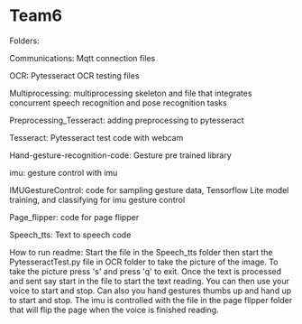 # Team6

Folders: 

Communications: Mqtt connection files 

OCR: Pytesseract OCR testing files 

Multiprocessing: multiprocessing skeleton and file that integrates concurrent speech recognition and pose recognition tasks 

Preprocessing_Tesseract: adding preprocessing to pytesseract

Tesseract: Pytesseract test code with webcam 

Hand-gesture-recognition-code: Gesture pre trained library

imu: gesture control with imu 

IMUGestureControl: code for sampling gesture data, Tensorflow Lite model training, and classifying for imu gesture control

Page_flipper: code for page flipper 

Speech_tts: Text to speech code 

How to run readme: 
Start the file in the Speech_tts folder then start the PytesseractTest.py file in OCR folder to take the picture of the image.  To take the picture press 's' and press 'q' to exit. Once the text is processed and sent say start in the file to start the text reading.  You can then use your voice to start and stop. Can also you hand gestures thumbs up and hand up to start and stop.  The imu is controlled with the file in the page flipper folder that will flip the page when the voice is finished reading.  
